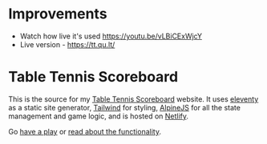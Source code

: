 # Improvements

* Watch how live it's used https://youtu.be/vLBiCExWjcY
* Live version - https://tt.qu.lt/

# Table Tennis Scoreboard

This is the source for my [Table Tennis Scoreboard](https://tabletennisscoreboard.com)
website. It uses [eleventy](https://www.11ty.dev/) as a
static site generator, [Tailwind](http://tailwindcss.com/) for styling, 
[AlpineJS](https://alpinejs.dev/) for all the state management and game logic,
and is hosted on [Netlify](https://www.netlify.com/).

Go [have a play](https://tabletennisscoreboard.com) or [read
about the functionality](https://tabletennisscoreboard.com/help).


